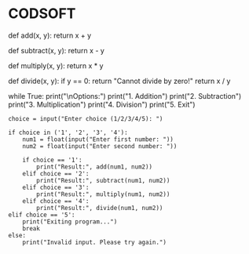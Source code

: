 # CODSOFT
def add(x, y):
    return x + y

def subtract(x, y):
    return x - y

def multiply(x, y):
    return x * y

def divide(x, y):
    if y == 0:
        return "Cannot divide by zero!"
    return x / y

while True:
    print("\nOptions:")
    print("1. Addition")
    print("2. Subtraction")
    print("3. Multiplication")
    print("4. Division")
    print("5. Exit")

    choice = input("Enter choice (1/2/3/4/5): ")

    if choice in ('1', '2', '3', '4'):
        num1 = float(input("Enter first number: "))
        num2 = float(input("Enter second number: "))

        if choice == '1':
            print("Result:", add(num1, num2))
        elif choice == '2':
            print("Result:", subtract(num1, num2))
        elif choice == '3':
            print("Result:", multiply(num1, num2))
        elif choice == '4':
            print("Result:", divide(num1, num2))
    elif choice == '5':
        print("Exiting program...")
        break
    else:
        print("Invalid input. Please try again.")
